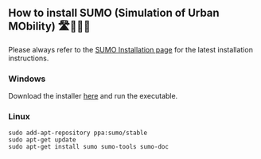 







## How to install SUMO (Simulation of Urban MObility) 🛣️🚦🚗🚙

Please always refer to the [SUMO Installation page](https://sumo.dlr.de/docs/Installing/index.html)
for the latest installation instructions.

### Windows

Download the installer [here](https://sumo.dlr.de/docs/Downloads.php#windows) and run the executable.

### Linux

```
sudo add-apt-repository ppa:sumo/stable
sudo apt-get update
sudo apt-get install sumo sumo-tools sumo-doc
```


